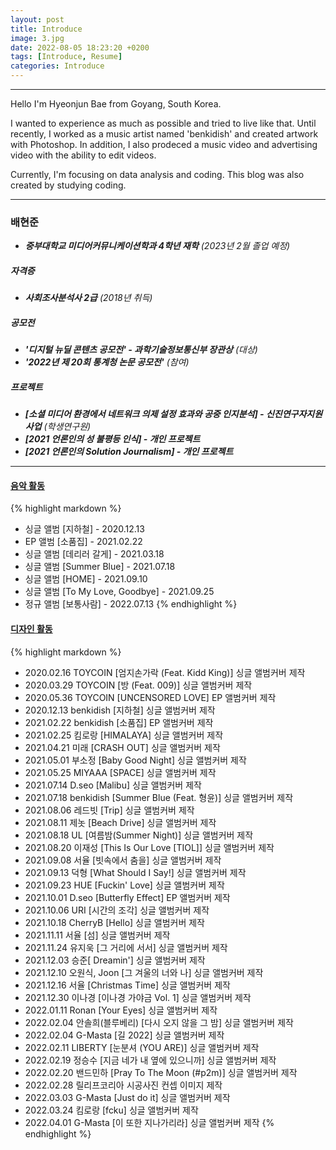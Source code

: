 ```yaml
---
layout: post
title: Introduce
image: 3.jpg
date: 2022-08-05 18:23:20 +0200
tags: [Introduce, Resume]
categories: Introduce
---
```

---
Hello I'm Hyeonjun Bae from Goyang, South Korea.

I wanted to experience as much as possible and tried to live like that. Until recently, I worked as a music artist named 'benkidish' and created artwork with Photoshop. 
In addition, I also prodeced a music video and advertising video with the ability to edit videos.


Currently, I'm focusing on data analysis and coding. This blog was also created by studying coding.

***

### 배현준
* ***중부대학교 미디어커뮤니케이션학과 4학년 재학*** *(2023년 2월 졸업 예정)*



##### 자격증
* ***사회조사분석사 2급*** *(2018년 취득)*

##### 공모전
* ***'디지털 뉴딜 콘텐츠 공모전' - 과학기술정보통신부 장관상*** *(대상)*
* ***'2022년 제 20회 통계청 논문 공모전'*** *(참여)*

##### 프로젝트
* ***[소셜 미디어 환경에서 네트워크 의제 설정 효과와 공중 인지분석] - 신진연구자지원사업*** *(학생연구원)*
* ***[2021 언론인의 성 불평등 인식] - 개인 프로젝트***
* ***[2021 언론인의 Solution Journalism] - 개인 프로젝트***

***

#### [음악 활동](https://search.naver.com/search.naver?sm=tab_hty.top&where=nexearch&query=benkidish&oquery=%EB%85%BC%EB%AC%B8&tqi=hXyFpwprvTossLbJKRNssssst3s-002711)
{% highlight markdown %}
* 싱글 앨범 [지하철] - 2020.12.13 
* EP 앨범 [소품집] - 2021.02.22
* 싱글 앨범 [데리러 갈게] - 2021.03.18
* 싱글 앨범 [Summer Blue] - 2021.07.18
* 싱글 앨범 [HOME] - 2021.09.10
* 싱글 앨범 [To My Love, Goodbye] - 2021.09.25
* 정규 앨범 [보통사람] - 2022.07.13 
{% endhighlight %}

#### [디자인 활동](https://grafolio.naver.com/ksylh1)
{% highlight markdown %}
* 2020.02.16 TOYCOIN [엄지손가락 (Feat. Kidd King)] 싱글 앨범커버 제작
* 2020.03.29 TOYCOIN [방 (Feat. 009)] 싱글 앨범커버 제작
* 2020.05.36 TOYCOIN [UNCENSORED LOVE] EP 앨범커버 제작
* 2020.12.13 benkidish [지하철] 싱글 앨범커버 제작
* 2021.02.22 benkidish [소품집] EP 앨범커버 제작
* 2021.02.25 킴로랑 [HIMALAYA] 싱글 앨범커버 제작
* 2021.04.21 미래 [CRASH OUT] 싱글 앨범커버 제작
* 2021.05.01 부소정 [Baby Good Night] 싱글 앨범커버 제작
* 2021.05.25 MIYAAA [SPACE] 싱글 앨범커버 제작
* 2021.07.14 D.seo [Malibu] 싱글 앨범커버 제작
* 2021.07.18 benkidish [Summer Blue (Feat. 형윤)] 싱글 앨범커버 제작
* 2021.08.06 레드빗 [Trip] 싱글 앨범커버 제작 
* 2021.08.11 제놋 [Beach Drive] 싱글 앨범커버 제작
* 2021.08.18 UL [여름밤(Summer Night)] 싱글 앨범커버 제작
* 2021.08.20 이재성 [This Is Our Love [TIOL]] 싱글 앨범커버 제작
* 2021.09.08 서율 [빗속에서 춤을] 싱글 앨범커버 제작
* 2021.09.13 덕형 [What Should I Say!] 싱글 앨범커버 제작
* 2021.09.23 HUE [Fuckin' Love] 싱글 앨범커버 제작
* 2021.10.01 D.seo [Butterfly Effect] EP 앨범커버 제작
* 2021.10.06 URI [시간의 조각] 싱글 앨범커버 제작
* 2021.10.18 CherryB [Hello] 싱글 앨범커버 제작
* 2021.11.11 서율 [섬] 싱글 앨범커버 제작
* 2021.11.24 유지욱 [그 거리에 서서] 싱글 앨범커버 제작
* 2021.12.03 승준[ Dreamin'] 싱글 앨범커버 제작
* 2021.12.10 오원식, Joon [그 겨울의 너와 나] 싱글 앨범커버 제작
* 2021.12.16 서율 [Christmas Time] 싱글 앨범커버 제작
* 2021.12.30 이나경 [이나경 가야금 Vol. 1] 싱글 앨범커버 제작
* 2022.01.11 Ronan [Your Eyes] 싱글 앨범커버 제작
* 2022.02.04 안솔희(블루베리) [다시 오지 않을 그 밤] 싱글 앨범커버 제작
* 2022.02.04 G-Masta [길 2022] 싱글 앨범커버 제작
* 2022.02.11 LIBERTY [눈분셔 (YOU ARE)] 싱글 앨범커버 제작
* 2022.02.19 정승수 [지금 네가 내 옆에 있으니까] 싱글 앨범커버 제작
* 2022.02.20 밴드민하 [Pray To The Moon (#p2m)] 싱글 앨범커버 제작
* 2022.02.28 릴리프코리아 시공사진 컨셉 이미지 제작
* 2022.03.03 G-Masta [Just do it] 싱글 앨범커버 제작
* 2022.03.24 킴로랑 [fcku] 싱글 앨범커버 제작
* 2022.04.01 G-Masta [이 또한 지나가리라] 싱글 앨범커버 제작
{% endhighlight %}